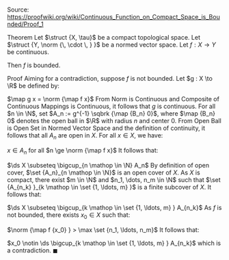 # 

Source: https://proofwiki.org/wiki/Continuous_Function_on_Compact_Space_is_Bounded/Proof_1

Theorem
Let $\struct {X, \tau}$ be a compact topological space.
Let $\struct {Y, \norm {\, \cdot \, } }$ be a normed vector space.
Let $f: X \to Y$ be continuous.

Then $f$ is bounded.


Proof
Aiming for a contradiction, suppose $f$ is not bounded.
Let $g : X \to \R$ be defined by:

$\map g x = \norm {\map f x}$
From Norm is Continuous and Composite of Continuous Mappings is Continuous, it follows that $g$ is continuous.
For all $n \in \N$, set $A_n := g^{-1} \sqbrk {\map {B_n} 0}$, where $\map {B_n} 0$ denotes the open ball in $\R$ with radius $n$ and center $0$.
From Open Ball is Open Set in Normed Vector Space and the definition of continuity, it follows that all $A_n$ are open in $X$.
For all $x \in X$, we have:

$x \in A_n$ for all $n \ge \norm {\map f x}$
It follows that:

$\ds X \subseteq \bigcup_{n \mathop \in \N} A_n$
By definition of open cover, $\set {A_n}_{n \mathop \in \N}$ is an open cover of $X$.
As $X$ is compact, there exist $m \in \N$ and $n_1, \dots, n_m \in \N$ such that $\set {A_{n_k} }_{k \mathop \in \set {1, \ldots, m} }$ is a finite subcover of $X$.
It follows that:

$\ds X \subseteq \bigcup_{k \mathop \in \set {1, \ldots, m} } A_{n_k}$
As $f$ is not bounded, there exists $x_0 \in X$ such that:

$\norm {\map f {x_0} } > \max \set {n_1, \ldots, n_m}$
It follows that:

$x_0 \notin \ds \bigcup_{k \mathop \in \set {1, \ldots, m} } A_{n_k}$
which is a contradiction.
$\blacksquare$





